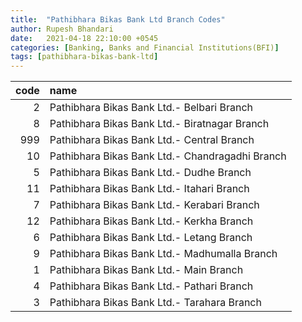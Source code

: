 ```yaml
---
title:  "Pathibhara Bikas Bank Ltd Branch Codes"
author: Rupesh Bhandari
date:   2021-04-18 22:10:00 +0545
categories: [Banking, Banks and Financial Institutions(BFI)]
tags: [pathibhara-bikas-bank-ltd]
---
```


|   code | name                                            |
|-------:|:------------------------------------------------|
|      2 | Pathibhara Bikas Bank Ltd.- Belbari Branch      |
|      8 | Pathibhara Bikas Bank Ltd.- Biratnagar Branch   |
|    999 | Pathibhara Bikas Bank Ltd.- Central Branch      |
|     10 | Pathibhara Bikas Bank Ltd.- Chandragadhi Branch |
|      5 | Pathibhara Bikas Bank Ltd.- Dudhe Branch        |
|     11 | Pathibhara Bikas Bank Ltd.- Itahari Branch      |
|      7 | Pathibhara Bikas Bank Ltd.- Kerabari Branch     |
|     12 | Pathibhara Bikas Bank Ltd.- Kerkha Branch       |
|      6 | Pathibhara Bikas Bank Ltd.- Letang Branch       |
|      9 | Pathibhara Bikas Bank Ltd.- Madhumalla Branch   |
|      1 | Pathibhara Bikas Bank Ltd.- Main Branch         |
|      4 | Pathibhara Bikas Bank Ltd.- Pathari Branch      |
|      3 | Pathibhara Bikas Bank Ltd.- Tarahara Branch     |